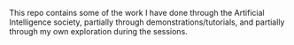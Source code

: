 This repo contains some of the work I have done through the Artificial Intelligence society, partially through demonstrations/tutorials, and partially through my own exploration during the sessions.

